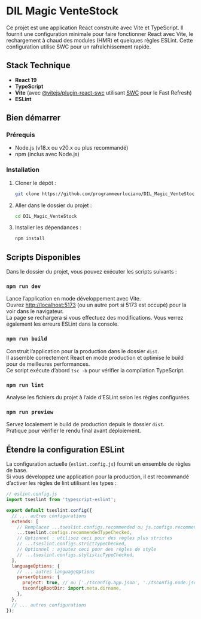# DIL Magic VenteStock


Ce projet est une application React construite avec Vite et TypeScript. Il fournit une configuration minimale pour faire fonctionner React avec Vite, le rechargement à chaud des modules (HMR) et quelques règles ESLint. Cette configuration utilise SWC pour un rafraîchissement rapide.

## Stack Technique

*   **React 19**
*   **TypeScript**
*   **Vite** (avec [@vitejs/plugin-react-swc](https://github.com/vitejs/vite-plugin-react/blob/main/packages/plugin-react-swc) utilisant [SWC](https://swc.rs/) pour le Fast Refresh)
*   **ESLint**

## Bien démarrer

### Prérequis

*   Node.js (v18.x ou v20.x ou plus recommandé)
*   npm (inclus avec Node.js)

### Installation

1.  Cloner le dépôt :
    ```bash
    git clone https://github.com/programmeurluciano/DIL_Magic_VenteStock.git
    ```
2.  Aller dans le dossier du projet :
    ```bash
    cd DIL_Magic_VenteStock
    ```
3.  Installer les dépendances :
    ```bash
    npm install
    ```

## Scripts Disponibles

Dans le dossier du projet, vous pouvez exécuter les scripts suivants :

### `npm run dev`

Lance l’application en mode développement avec Vite.  
Ouvrez [http://localhost:5173](http://localhost:5173) (ou un autre port si 5173 est occupé) pour la voir dans le navigateur.  
La page se rechargera si vous effectuez des modifications. Vous verrez également les erreurs ESLint dans la console.

### `npm run build`

Construit l’application pour la production dans le dossier `dist`.  
Il assemble correctement React en mode production et optimise le build pour de meilleures performances.  
Ce script exécute d’abord `tsc -b` pour vérifier la compilation TypeScript.

### `npm run lint`

Analyse les fichiers du projet à l’aide d’ESLint selon les règles configurées.

### `npm run preview`

Servez localement le build de production depuis le dossier `dist`.  
Pratique pour vérifier le rendu final avant déploiement.

## Étendre la configuration ESLint

La configuration actuelle (`eslint.config.js`) fournit un ensemble de règles de base.  
Si vous développez une application pour la production, il est recommandé d’activer les règles de lint utilisant les types :

```js
// eslint.config.js
import tseslint from 'typescript-eslint';

export default tseslint.config({
  // ... autres configurations
  extends: [
    // Remplacez ...tseslint.configs.recommended ou js.configs.recommended par ceci
    ...tseslint.configs.recommendedTypeChecked,
    // Optionnel : utilisez ceci pour des règles plus strictes
    // ...tseslint.configs.strictTypeChecked,
    // Optionnel : ajoutez ceci pour des règles de style
    // ...tseslint.configs.stylisticTypeChecked,
  ],
  languageOptions: {
    // ... autres languageOptions
    parserOptions: {
      project: true, // ou ['./tsconfig.app.json', './tsconfig.node.json']
      tsconfigRootDir: import.meta.dirname,
    },
  },
  // ... autres configurations
});
